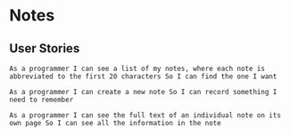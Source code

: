# Notes

## User Stories

``
As a programmer
I can see a list of my notes, where each note is abbreviated to the first 20 characters
So I can find the one I want
``

``
As a programmer
I can create a new note
So I can record something I need to remember
``

``
As a programmer
I can see the full text of an individual note on its own page
So I can see all the information in the note
``
